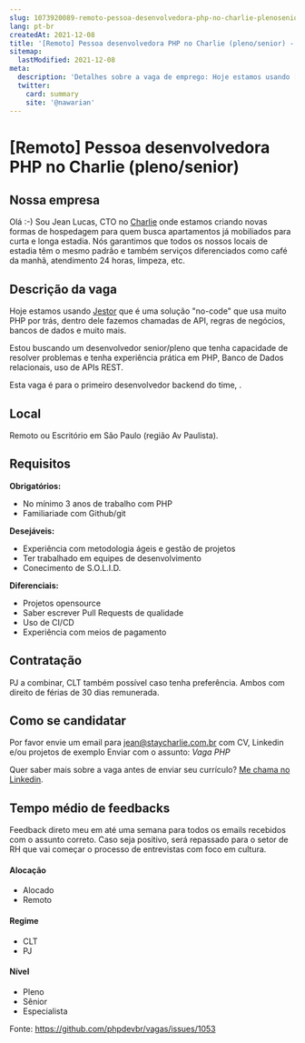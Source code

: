 ```yaml
---
slug: 1073920089-remoto-pessoa-desenvolvedora-php-no-charlie-plenosenior
lang: pt-br
createdAt: 2021-12-08
title: '[Remoto] Pessoa desenvolvedora PHP no Charlie (pleno/senior) - Vaga de Emprego'
sitemap:
  lastModified: 2021-12-08
meta:
  description: 'Detalhes sobre a vaga de emprego: Hoje estamos usando [Jestor](https://jestor.com/) que é uma solução "no-code" que usa muito PHP por trás, dentro dele fazemos chamadas de API, regras de negócios, bancos de dados e muito mais.  Estou buscando um desenvolvedor senior/pleno que tenha capacidade de resolver problemas e tenha experiência prática em PHP, Banco de Dados relacionais, uso de APIs REST.  Esta vaga é para o primeiro desenvolvedor backend do time, .'
  twitter:
    card: summary
    site: '@nawarian'
---
```


# [Remoto] Pessoa desenvolvedora PHP no Charlie (pleno/senior)

## Nossa empresa

Olá :-) 
Sou Jean Lucas, CTO no [Charlie](https://www.staycharlie.com.br/) onde estamos criando novas formas de hospedagem para quem busca apartamentos já mobiliados para curta e longa estadia. Nós garantimos que todos os nossos locais de estadia têm o mesmo padrão e também serviços diferenciados como café da manhã, atendimento 24 horas, limpeza, etc. 

## Descrição da vaga

Hoje estamos usando [Jestor](https://jestor.com/) que é uma solução "no-code" que usa muito PHP por trás, dentro dele fazemos chamadas de API, regras de negócios, bancos de dados e muito mais. 

Estou buscando um desenvolvedor senior/pleno que tenha capacidade de resolver problemas e tenha experiência prática em PHP, Banco de Dados relacionais, uso de APIs REST. 

Esta vaga é para o primeiro desenvolvedor backend do time, . 

## Local

Remoto ou Escritório em São Paulo (região Av Paulista). 

## Requisitos

**Obrigatórios:**
- No mínimo 3 anos de trabalho com PHP
- Familiariade com Github/git

**Desejáveis:**
- Experiência com metodologia ágeis e gestão de projetos
- Ter trabalhado em equipes de desenvolvimento
- Conecimento de S.O.L.I.D.

**Diferenciais:**
- Projetos opensource
- Saber escrever Pull Requests de qualidade
- Uso de CI/CD
- Experiência com meios de pagamento

## Contratação

PJ a combinar, CLT também possível caso tenha preferência. Ambos com direito de férias de 30 dias remunerada. 

## Como se candidatar

Por favor envie um email para jean@staycharlie.com.br com CV, Linkedin e/ou projetos de exemplo 
Enviar com o assunto: *Vaga PHP*

Quer saber mais sobre a vaga antes de enviar seu currículo? [Me chama no Linkedin](https://www.linkedin.com/in/jeanlucaslima/). 

## Tempo médio de feedbacks

Feedback direto meu em até uma semana para todos os emails recebidos com o assunto correto. 
Caso seja positivo, será repassado para o setor de RH que vai começar o processo de entrevistas com foco em cultura. 

#### Alocação
- Alocado
- Remoto

#### Regime
- CLT
- PJ

#### Nível
- Pleno
- Sênior
- Especialista




Fonte: https://github.com/phpdevbr/vagas/issues/1053